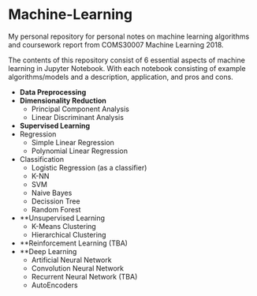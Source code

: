 # Machine-Learning
My personal repository for personal notes on machine learning algorithms and coursework report from COMS30007 Machine Learning 2018.

The contents of this repository consist of 6 essential aspects of machine learning in Jupyter Notebook. With each notebook consisting of example algorithms/models and a description, application, and pros and cons. 

* **Data Preprocessing** 
* **Dimensionality Reduction**
  * Principal Component Analysis
  * Linear Discriminant Analysis
* **Supervised Learning**
 * Regression
    * Simple Linear Regression
    * Polynomial Linear Regression
  * Classification
    * Logistic Regression (as a classifier)
    * K-NN
    * SVM
    * Naive Bayes
    * Decission Tree
    * Random Forest
* **Unsupervised Learning
  * K-Means Clustering
  * Hierarchical Clustering
* **Reinforcement Learning (TBA)
* **Deep Learning
  * Artificial Neural Network
  * Convolution Neural Network
  * Recurrent Neural Network (TBA)
  * AutoEncoders



